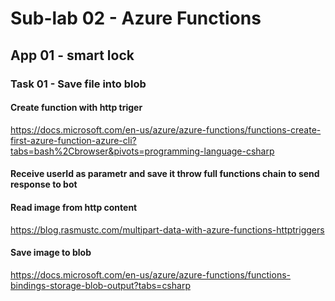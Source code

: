 # Sub-lab 02 - Azure Functions

## App 01 - smart lock

### Task 01 - Save file into blob

#### Create function with http triger

<https://docs.microsoft.com/en-us/azure/azure-functions/functions-create-first-azure-function-azure-cli?tabs=bash%2Cbrowser&pivots=programming-language-csharp>

#### Receive userId as parametr and save it throw full functions chain to send response to bot

#### Read image from http content

<https://blog.rasmustc.com/multipart-data-with-azure-functions-httptriggers>

#### Save image to blob

<https://docs.microsoft.com/en-us/azure/azure-functions/functions-bindings-storage-blob-output?tabs=csharp>
